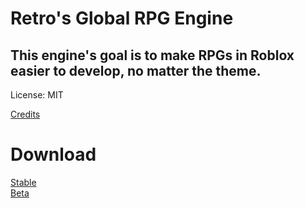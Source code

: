 # Retro's Global RPG Engine
## This engine's goal is to make RPGs in Roblox easier to develop, no matter the theme.

License: MIT

[Credits](CREDITS.md)<br>

# Download

[Stable](OpenSourceEngine.rbxmx)<br>
[Beta](RPGEngineBeta.rbxmx)

